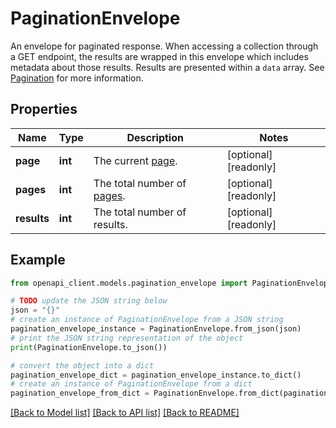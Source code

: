 # PaginationEnvelope

An envelope for paginated response. When accessing a collection through a GET endpoint, the results are wrapped in this envelope which includes metadata about those results. Results are presented within a `data` array. See [Pagination](https://techdocs.akamai.com/linode-api/reference/pagination) for more information.

## Properties

Name | Type | Description | Notes
------------ | ------------- | ------------- | -------------
**page** | **int** | The current [page](https://techdocs.akamai.com/linode-api/reference/pagination). | [optional] [readonly] 
**pages** | **int** | The total number of [pages](https://techdocs.akamai.com/linode-api/reference/pagination). | [optional] [readonly] 
**results** | **int** | The total number of results. | [optional] [readonly] 

## Example

```python
from openapi_client.models.pagination_envelope import PaginationEnvelope

# TODO update the JSON string below
json = "{}"
# create an instance of PaginationEnvelope from a JSON string
pagination_envelope_instance = PaginationEnvelope.from_json(json)
# print the JSON string representation of the object
print(PaginationEnvelope.to_json())

# convert the object into a dict
pagination_envelope_dict = pagination_envelope_instance.to_dict()
# create an instance of PaginationEnvelope from a dict
pagination_envelope_from_dict = PaginationEnvelope.from_dict(pagination_envelope_dict)
```
[[Back to Model list]](../README.md#documentation-for-models) [[Back to API list]](../README.md#documentation-for-api-endpoints) [[Back to README]](../README.md)


